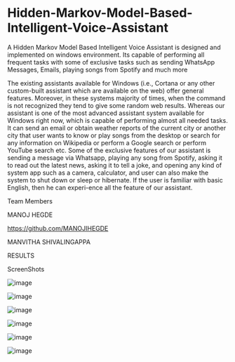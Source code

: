 # Hidden-Markov-Model-Based-Intelligent-Voice-Assistant
A Hidden Markov Model Based Intelligent Voice Assistant is designed and implemented on windows environment. Its capable of performing all frequent tasks with some of exclusive tasks such as sending WhatsApp Messages, Emails, playing songs from Spotify and much more

The existing assistants available for Windows (i.e., Cortana or any other custom-built assistant which are available on the web) offer general features. Moreover, in these systems majority of times, when the command is not recognized they tend to give some random web results. Whereas our assistant is one of the most advanced assistant system available for Windows right now, which is capable of performing almost all needed tasks. It can send an email or obtain weather reports of the current city or another city that user wants to know or play songs from the desktop or search for any information on Wikipedia or perform a Google search or perform YouTube search etc. Some of the exclusive features of our assistant is sending a message via Whatsapp, playing any song from Spotify, asking it to read out the latest news, asking it to tell a joke, and opening any kind of system app such as a camera, calculator, and user can also make the system to shut down or sleep or hibernate. If the user is familiar with basic English, then he can experi-ence all the feature of our assistant.

Team Members

MANOJ HEGDE

https://github.com/MANOJIHEGDE

MANVITHA SHIVALINGAPPA

RESULTS

ScreenShots

![image](https://github.com/MANOJIHEGDE/Hidden-Markov-Model-Based-Intelligent-Voice-Assistant/assets/116331003/c39dc654-7dc8-4d7f-95d5-a13c0ef22549)

![image](https://github.com/MANOJIHEGDE/Hidden-Markov-Model-Based-Intelligent-Voice-Assistant/assets/116331003/16d9eb24-96ef-4eec-95a4-0c3bc7d6f44f)

![image](https://github.com/MANOJIHEGDE/Hidden-Markov-Model-Based-Intelligent-Voice-Assistant/assets/116331003/69569c6d-45ff-4ad8-8523-35c6edd875e5)

![image](https://github.com/MANOJIHEGDE/Hidden-Markov-Model-Based-Intelligent-Voice-Assistant/assets/116331003/d9d3db92-2f9f-41f9-8c05-1962cb43a8e5)

![image](https://github.com/MANOJIHEGDE/Hidden-Markov-Model-Based-Intelligent-Voice-Assistant/assets/116331003/3ef51d9b-0b5c-40bf-aaad-0c3af022cd53)

![image](https://github.com/MANOJIHEGDE/Hidden-Markov-Model-Based-Intelligent-Voice-Assistant/assets/116331003/2017eabc-b607-4ac6-bc05-90d8712cbbe8)




